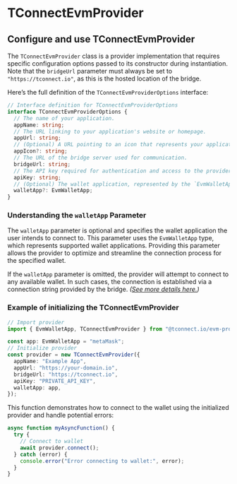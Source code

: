 # TConnectEvmProvider

## Configure and use TConnectEvmProvider

The `TConnectEvmProvider` class is a provider implementation that requires specific configuration options passed to its constructor during instantiation. Note that the `bridgeUrl` parameter must always be set to `"https://tconnect.io"`, as this is the hosted location of the bridge.

Here’s the full definition of the `TConnectEvmProviderOptions` interface:

```typescript
// Interface definition for TConnectEvmProviderOptions
interface TConnectEvmProviderOptions {
  // The name of your application.
  appName: string;
  // The URL linking to your application's website or homepage.
  appUrl: string;
  // (Optional) A URL pointing to an icon that represents your application.
  appIcon?: string;
  // The URL of the bridge server used for communication.
  bridgeUrl: string;
  // The API key required for authentication and access to the provider's services.
  apiKey: string;
  // (Optional) The wallet application, represented by the `EvmWalletApp` type.
  walletApp?: EvmWalletApp;
}
```

### **Understanding the `walletApp` Parameter**

The `walletApp` parameter is optional and specifies the wallet application the user intends to connect to. This parameter uses the `EvmWalletApp` type, which represents supported wallet applications. Providing this parameter allows the provider to optimize and streamline the connection process for the specified wallet.

If the `walletApp` parameter is omitted, the provider will attempt to connect to any available wallet. In such cases, the connection is established via a connection string  provided by the bridge. _(_[_See more details here._](./#connect-via-connection-string)_)_

### Example of initializing the TConnectEvmProvider

```typescript
// Import provider
import { EvmWalletApp, TConnectEvmProvider } from "@tconnect.io/evm-provider";

const app: EvmWalletApp = "metaMask";
// Initialize provider
const provider = new TConnectEvmProvider({
  appName: "Example App",
  appUrl: "https://your-domain.io",
  bridgeUrl: "https://tconnect.io",
  apiKey: "PRIVATE_API_KEY",
  walletApp: app,
});
```

This function demonstrates how to connect to the wallet using the initialized provider and handle potential errors:

```typescript
async function myAsyncFunction() {
  try {
    // Connect to wallet
    await provider.connect();
  } catch (error) {
    console.error("Error connecting to wallet:", error);
  }
}
```
